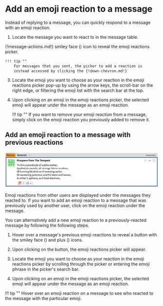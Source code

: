 # Add an emoji reaction to a message

Instead of replying to a message, you can quickly respond to a message with
an emoji reaction.

1. Locate the message you want to react to in the message table.

{!message-actions.md!} smiley face (<i class="icon-vector-smile"></i>)
icon to reveal the emoji reactions picker.

    !!! tip ""
        For messages that you sent, the picker to add a reaction is
        instead accessed by clicking the {!down-chevron.md!}

3. Locate the emoji you want to choose as your reaction in the emoji
reactions picker pop-up by using the arrow keys, the scroll-bar on the
right edge, or filtering the emoji list with the search bar at the
top.

4. Upon clicking on an emoji in the emoji reactions picker, the
selected emoji will appear under the message as an emoji reaction.

    !!! tip ""
        If you want to remove your emoji reaction from a message, simply
        click on the emoji reaction you previously added to remove it.

## Add an emoji reaction to a message with previous reactions

![Emoji reaction](/static/images/help/emoji-react.png)

Emoji reactions from other users are displayed under the messages they
reacted to. If you want to add an emoji reaction to a message that was
previously used by another user, click on the emoji reaction under the
message.

You can alternatively add a new emoji reaction to a previously-reacted
message by following the following steps.

1. Hover over a message's previous emoji reactions to reveal a button with
the smiley face (<i class="icon-vector-smile"></i>) and plus (<i
class="icon-vector-plus"></i>) icons.

2. Upon clicking on the button, the emoji reactions picker will appear.

3. Locate the emoji you want to choose as your reaction in the emoji
reactions picker by scrolling through the picker or entering the emoji phrase in
the picker's search bar.

4. Upon clicking on an emoji in the emoji reactions picker, the selected emoji
will appear under the message as an emoji reaction.

!!! tip ""
    Hover over an emoji reaction on a message to see who reacted to the
    message with the particular emoji.
